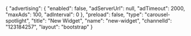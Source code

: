 {
    "advertising": {
        "enabled": false,
        "adServerUrl": null,
        "adTimeout": 2000,
        "maxAds": 100,
        "adInterval": 0
    },
    "preload": false,
    "type": "carousel-spotlight",
    "title": "New Widget",
    "name": "new-widget",
    "channelId": "123184257",
    "layout": "bootstrap"
}